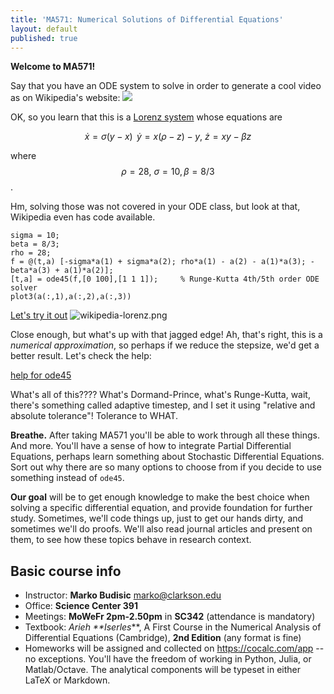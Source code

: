 ```yaml
---
title: 'MA571: Numerical Solutions of Differential Equations'
layout: default
published: true
---
```


**Welcome to MA571!**

Say that you have an ODE system to solve in order to generate a cool video as on Wikipedia's website:
![](https://upload.wikimedia.org/wikipedia/commons/1/13/A_Trajectory_Through_Phase_Space_in_a_Lorenz_Attractor.gif)

OK, so you learn that this is a [Lorenz system](https://en.wikipedia.org/wiki/Lorenz_system) whose equations are

$$\dot x = \sigma(y-x)\,\ \dot y = x(\rho - z) - y,\ \dot z = xy - \beta z$$

where $$\rho = 28,\ \sigma = 10, \beta = 8/3$$. 

Hm, solving those was not covered in your ODE class, but look at that, Wikipedia even has code available.

```
sigma = 10;
beta = 8/3;
rho = 28;
f = @(t,a) [-sigma*a(1) + sigma*a(2); rho*a(1) - a(2) - a(1)*a(3); -beta*a(3) + a(1)*a(2)];
[t,a] = ode45(f,[0 100],[1 1 1]);     % Runge-Kutta 4th/5th order ODE solver
plot3(a(:,1),a(:,2),a(:,3))

```

[Let's try it out](https://nbviewer.jupyter.org/github/mbudisic/MA571-Clarkson-S19/blob/gh-pages/materials/wikipedia-lorenz.ipynb)
![wikipedia-lorenz.png]({{site.baseurl}}/wikipedia-lorenz.png)

Close enough, but what's up with that jagged edge! Ah, that's right, this is a _numerical approximation_, so perhaps if we reduce the stepsize, we'd get a better result. Let's check the help:

[help for ode45](https://octave.sourceforge.io/octave/function/ode45.html)

What's all of this???? What's Dormand-Prince, what's Runge-Kutta, wait, there's something called adaptive timestep, and I set it using "relative and absolute tolerance"! Tolerance to WHAT. 

**Breathe.** After taking MA571 you'll be able to work through all these things. And more. You'll have a sense of how to integrate Partial Differential Equations, perhaps learn something about Stochastic Differential Equations. Sort out why there are so many options to choose from if you decide to use something instead of `ode45`.

**Our goal** will be to get enough knowledge to make the best choice when solving a specific differential equation, and provide foundation for further study. Sometimes, we'll code things up, just to get our hands dirty, and sometimes we'll do proofs. We'll also read journal articles and present on them, to see how these topics behave in research context.

## Basic course info

* Instructor: **Marko Budisic** <marko@clarkson.edu>
* Office: **Science Center 391**
* Meetings: **MoWeFr 2pm-2.50pm** in **SC342** (attendance is mandatory)
* Textbook: _Arieh **Iserles_**, A First Course in the Numerical Analysis of Differential Equations (Cambridge), **2nd Edition** (any format is fine)
* Homeworks will be assigned and collected on <https://cocalc.com/app> -- no exceptions. You'll have the freedom of working in Python, Julia, or Matlab/Octave. The analytical components will be typeset in either LaTeX or Markdown.
